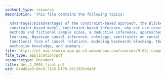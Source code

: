 ```yaml
---
content_type: resource
description: 'This file contains the following topics:

  Advantages/Disadvantages of the constraint-based approach, the Blicket detector,
  constraint-based model, constraint-based inference, why not use constraint-based
  methods and fictional sample sizes, a deductive inference, approaches to structure
  learning, Bayesian causal inference, ontology, constraints on causal relations,
  functional form of causal relations, modeling backwards blocking, the role of causal
  mechanism knowledge, and summary.'
file: https://ol-ocw-studio-app-qa.s3.amazonaws.com/courses/9-66j-computational-cognitive-science-fall-2004/844d8ae30bc87145bf798611983c6a9f_dec_2_2004_final.pdf
file_type: application/pdf
resourcetype: Document
title: dec_2_2004_final.pdf
uid: 844d8ae3-0bc8-7145-bf79-8611983c6a9f
---
```

